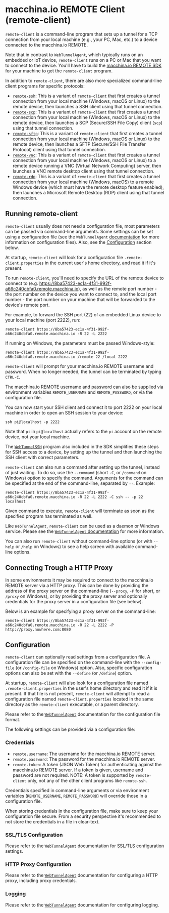 # macchina.io REMOTE Client (remote-client)

`remote-client` is a command-line program that sets up a tunnel for a TCP connection from your
local machine (e.g., your PC, Mac, etc.) to a device connected to the macchina.io
REMOTE.

Note that in contrast to `WebTunnelAgent`, which typically runs on an embedded or IoT
device, `remote-client` runs on a PC or Mac that you want to connect to the
device. You'll have to build the [macchina.io REMOTE SDK](../../README.md)
for your machine to get the `remote-client` program.

In addition to `remote-client`, there are also more specialized command-line client
programs for specific protocols:

  - [`remote-ssh`](../WebTunnelSSH/README.md): This is a variant of `remote-client` that first
    creates a tunnel connection from your local machine (Windows, macOS or Linux) to the remote device,
    then launches a SSH client using that tunnel connection.
  - [`remote-scp`](../WebTunnelSCP/README.md): This is a variant of `remote-client` that first
    creates a tunnel connection from your local machine (Windows, macOS or Linux) to the remote device,
    then launches a SCP (Secure/SSH File Copy) client (`scp`) using that tunnel connection.
  - [`remote-sftp`](../WebTunnelSFTP/README.md): This is a variant of `remote-client` that first
    creates a tunnel connection from your local machine (Windows, macOS or Linux) to the remote device,
    then launches a SFTP (Secure/SSH File Transfer Protocol) client using that tunnel connection.
  - [`remote-vnc`](../WebTunnelVNC/README.md): This is a variant of `remote-client` that first
    creates a tunnel connection from your local machine (Windows, macOS or Linux) to a remote device
    running a VNC (Virtual Network Computing) server, then launches a VNC remote desktop client using
    that tunnel connection.
  - [`remote-rdp`](../WebTunnelRDP/README.md): This is a variant of `remote-client` that first
    creates a tunnel connection from your local machine (Windows, macOS) to a remote Windows device
    (which must have the remote desktop feature enabled), then launches a Microsoft Remote Desktop (RDP)
    client using that tunnel connection.

## Running remote-client

`remote-client` usually does not need a configuration file, most parameters can be passed
via command-line arguments. Some settings can be set using a configuration file
(see the `WebTunnelAgent` [documentation](../WebTunnelAgent/README.md#configuration-file-format) for more
information on configuration files). Also, see the [Configuration](#configuration) section below. 

At startup, `remote-client` will look for a configuration file `.remote-client.properties` 
in the current user's home directory, and read it if it's present.

To run `remote-client`, you'll need to specify the URL of the remote device to connect
to (e.g. https://8ba57423-ec1a-4f31-992f-a66c240cbfa0.remote.macchina.io), as well as
the remote port number - the port number on the device you want to connect to, and the
local port number - the port number on your machine that will be forwarded to the device's
remote port.

For example, to forward the SSH port (22) of an embedded Linux device to your local
machine (port 2222), run:

```
remote-client https://8ba57423-ec1a-4f31-992f-a66c240cbfa0.remote.macchina.io -R 22 -L 2222
```

If running on Windows, the parameters must be passed Windows-style:

```
remote-client https://8ba57423-ec1a-4f31-992f-a66c240cbfa0.remote.macchina.io /remote 22 /local 2222
```

`remote-client` will prompt for your macchina.io REMOTE username and password.
When no longer needed, the tunnel can be terminated by typing `CTRL-C`.

The macchina.io REMOTE username and password can also be supplied via environment
variables `REMOTE_USERNAME` and `REMOTE_PASSWORD`, or via the configuration file.

You can now start your SSH client and connect it to port 2222 on your local machine
in order to open an SSH session to your device:

```
ssh pi@localhost -p 2222
```

Note that `pi` in `pi@localhost` actually refers to the `pi` account on the
remote device, not your local machine.

The [`WebTunnelSSH`](../WebTunnelSSH/README.md) program also included in the
SDK simplifies these steps for SSH access to a device, by setting up the tunnel
and then launching the SSH client with correct parameters.

`remote-client` can also run a command after setting up the tunnel, instead of just
waiting. To do so, use the `--command` (short `-C`, or `/command` on Windows) option
to specify the command. Arguments for the command can be specified at the end of the
command-line, separated by `--`. Example:

```
remote-client https://8ba57423-ec1a-4f31-992f-a66c240cbfa0.remote.macchina.io -R 22 -L 2222 -C ssh -- -p 22 localhost
```

Given command to execute, `remote-client` will terminate as soon as the specified program has
terminated as well.

Like `WebTunnelAgent`, `remote-client` can be used as a daemon or Windows service.
Please see the [`WebTunnelAgent` documentation](../WebTunnelAgent/README.md) for more information.

You can also run `remote-client` without command-line options (or with `--help`
or `/help` on Windows) to see a help screen with available command-line options.

## Connecting Trough a HTTP Proxy

In some environments it may be required to connect to the macchina.io REMOTE server
via a HTTP proxy. This can be done by providing the address of the proxy server
on the command-line (`--proxy`, `-P` for short, or `/proxy` on Windows), or by providing the
proxy server and optionally credentials for the proxy server in a configuration file 
(see below).

Below is an example for specifying a proxy server on the command-line:

```
remote-client https://8ba57423-ec1a-4f31-992f-a66c240cbfa0.remote.macchina.io -R 22 -L 2222 -P http://proxy.nowhere.com:8080
```

## Configuration

`remote-client` can optionally read settings from a configuration file. A configuration file
can be specified on the command-line with the `--config-file` (or `/config-file` on Windows) option.
Also, specific configuration options can also be set with the `--define` (or `/define`) option.

At startup, `remote-client` will also look for a configuration file named `.remote-client.properties`
in the user's home directory and read it if it is present. If that file is not present,
`remote-client` will attempt to read a configuration file named `remote-client.properties` located
in the same directory as the `remote-client` executable, or a parent directory.

Please refer to the [`WebTunnelAgent`](../WebTunnelAgent/README.md#configuration-file-format)
documentation for the configuration file format.

The following settings can be provided via a configuration file:

### Credentials

  - `remote.username`: The username for the macchina.io REMOTE server.
  - `remote.password`: The password for the macchina.io REMOTE server.
  - `remote.token`: A token (JSON Web Token) for authenticating against the macchina.io REMOTE server.
    If a token is given, username and password are not required. NOTE: A token is supported
    by `remote-client` only, not any of the other client programs like `remote-ssh`.

Credentials specified in command-line arguments or via environment variables 
(`REMOTE_USERNAME`, `REMOTE_PASSWORD`) will override those in a configuration file.

When storing credentials in the configuration file, make sure to keep your configuration
file secure. From a security perspective it's recommended to not store the credentials
in a file in clear-text.

### SSL/TLS Configuration

Please refer to the [`WebTunnelAgent`](../WebTunnelAgent/README.md#ssltls-configuration)
documentation for SSL/TLS configuration settings.

### HTTP Proxy Configuration

Please refer to the [`WebTunnelAgent`](../WebTunnelAgent/README.md#http-configuration)
documentation for configuring a HTTP proxy, including proxy credentials.

### Logging

Please refer to the [`WebTunnelAgent`](../WebTunnelAgent/README.md#ssltls-configuration)
documentation for configuring logging.
